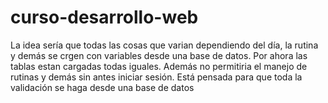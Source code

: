 # curso-desarrollo-web
La idea sería que todas las cosas que varian dependiendo del día, la rutina y demás se crgen con variables desde una base de datos. Por ahora las tablas estan cargadas todas iguales.
Además no permitiria el manejo de rutinas y demás sin antes iniciar sesión. Está pensada para que toda la validación se haga desde una base de datos
